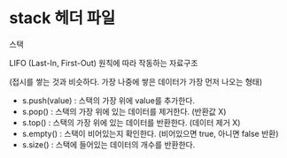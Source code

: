 # stack 헤더 파일

<aside>

스택

LIFO (Last-In, First-Out) 원칙에 따라 작동하는 자료구조

(접시를 쌓는 것과 비슷하다. 가장 나중에 쌓은 데이터가 가장 먼저 나오는 형태)

</aside>

- s.push(value) : 스택의 가장 위에 value를 추가한다.
- s.pop() : 스택의 가장 위에 있는 데이터를 제거한다. (반환값 X)
- s.top() : 스택의 가장 위에 있는 데이터를 반환한다. (데이터 제거 X)
- s.empty() : 스택이 비어있는지 확인한다. (비어있으면 true, 아니면 false 반환)
- s.size() : 스택에 들어있는 데이터의 개수를 반환한다.